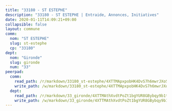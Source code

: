 ```yaml
---
title: "33180 - ST ESTEPHE"
description: "33180 - ST ESTEPHE | Entraide, Annonces, Initiatives"
date: 2020-01-11T14:09:21+09:00
collapsible: false
layout: commune
comm:
  nom: "ST ESTEPHE"
  slug: st-estephe
  cp: "33180"
dept:
  nom: "Gironde"
  slug: gironde
  num: "33"
peerpad:
  comm:
    read_path: /r/markdown/33180_st-estephe/4XTTMApxpobHK4DvS7h6mwrJXoSgCUhdf1Gj27czsskjZmWhV
    write_path: /w/markdown/33180_st-estephe/4XTTMApxpobHK4DvS7h6mwrJXoSgCUhdf1Gj27czsskjZmWhV-K3TgUtYSnByuDkQcHHQXyMqQQb81p3Q8f8BmjsV7p2PpaZKxKjYmLSX6MdBbvWr6ZjHt4GZAV6emq2tr7mEVLsiMhmLU88fPjFqkprk3EybHyMxe6PNGfmkVs2Xd3faqTiHoESBq
  dept:
    read_path: /r/markdown/33_gironde/4XTTMAthXvdtPoZt1bgYUR8GBybqy9b1tLUaaKDw5iKj57LRt
    write_path: /w/markdown/33_gironde/4XTTMAthXvdtPoZt1bgYUR8GBybqy9b1tLUaaKDw5iKj57LRt-K3TgU8ogmN5s8hbKrZhkV9P1KQiFepNWXjoYRvdMTW1jt7eRXTmrjG677tN9mcUTsALjzYGgb8mvcrYPJn2Jd8cTiBmF9aZcbgdcQL1kzCPJnSf6X8tpEcGPdTr5qT6cQqEpt6oQ
---
```


